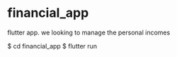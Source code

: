 # financial_app
flutter app. we looking to manage the personal incomes 

  $ cd financial_app
  $ flutter run
